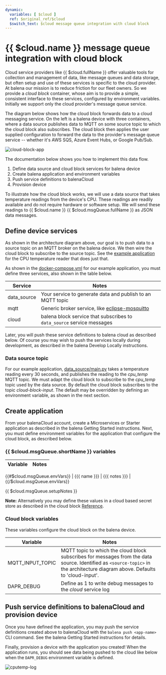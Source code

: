 ```yaml
---
dynamic:
  variables: [ $cloud ]
  ref: $original_ref/$cloud
  $switch_text: $cloud message queue integration with cloud block
---
```


# {{ $cloud.name }} message queue integration with cloud block

Cloud service providers like {{ $cloud.fullName }} offer valuable tools for collection and management of data, like message queues and data storage, but often setup and use of these services is specific to the cloud provider. At balena our mission is to reduce friction for our fleet owners. So we provide a *cloud block* container, whose aim is to provide a simple, consistent interface to these services, configured by environment variables. Initially we support only the cloud provider's message queue service.

The diagram below shows how the cloud block forwards data to a cloud messaging service. On the left is a balena device with three containers, where a data source publishes data to MQTT on some source topic to which the cloud block also subscribes. The cloud block then applies the user supplied configuration to forward the data to the provider's message queue service -- whether it's AWS SQS, Azure Event Hubs, or Google Pub/Sub.

![cloud-block-app](/img/integrations/cloud-block/cloud-block-app.png)

The documentation below shows you how to implement this data flow.

 1. Define data source and cloud block services for balena device
 1. Create balena application and environment variables
 1. Push service definitions to balenaCloud
 1. Provision device

To illustrate how the cloud block works, we will use a data source that takes temperature readings from the device's CPU. These readings are readily available and do not require hardware or software setup. We will send these readings to {{ $cloud.name }} {{ $cloud.msgQueue.fullName }} as JSON data messages.

## Define device services

As shown in the architecture diagram above, our goal is to push data to a source topic on an MQTT broker on the balena device. We then wire the cloud block to subscribe to the source topic. See the [example application](https://github.com/kb2ma/cloudBlock-test/tree/main/cputemp) for the CPU temperature reader that does just that.

As shown in the [docker-compose.yml](https://github.com/kb2ma/cloudBlock-test/blob/main/cputemp/docker-compose.yml) for our example application, you must define three services, also shown in the table below.

| Service    | Notes                                                                                                                                                       |
|------------|-------------------------------------------------------------------------------------------------------------------------------------------------------------|
| data_source|Your service to generate data and publish to an MQTT topic                                                                                                   |
| mqtt       |Generic broker service, like [eclipse-mosquitto](https://hub.docker.com/_/eclipse-mosquitto)                                                                   |
| cloud      |                                                                                         balena block service that subscribes to `data_source` service messages|

Later, you will push these service definitions to balena cloud as described below. Of course you may wish to push the services locally during development, as described in the balena Develop Locally instructions.

### Data source topic
For our example application, [data_source/main.py](https://github.com/kb2ma/cloudBlock-test/blob/main/cputemp/data_source/main.py) takes a temperature reading every 30 seconds, and publishes the reading to the *cpu_temp* MQTT topic. We must adapt the cloud block to subscribe to the *cpu_temp* topic used by the data source. By default the cloud block subscribes to the topic *cloud-block-input*. The default may be overridden by defining an environment variable, as shown in the next section.

## Create application
From your balenaCloud account, create a Microservices or Starter application as described in the balena Getting Started instructions. Next, you must define environment variables for the application that configure the cloud block, as described below.

### {{ $cloud.msgQueue.shortName }} variables

| Variable   | Notes                                              |
|------------|----------------------------------------------------|
{{#$cloud.msgQueue.envVars}}
   | {{{ name }}}              | {{{ notes }}}                              |
{{/$cloud.msgQueue.envVars}}

{{ $cloud.msgQueue.setupNotes }}

__Note:__ Alternatively you may define these values in a cloud based secret store as described in the cloud block [Reference](/learn/develop/integrations/cloud-block-reference/{{$cloud.id}}/#configuration-via-secret-store).

### Cloud block variables
These variables configure the cloud block on the balena device.

| Variable              | Notes                                                                                                                                             |
|-----------------------|---------------------------------------------------------------------------------------------------------------------------------------------------|
|MQTT_INPUT_TOPIC|MQTT topic to which the cloud block subscribes for messages from the data source. Identified as `<source-topic>` in the architecture diagram above. Defaults to 'cloud-input'. |
|DAPR_DEBUG      |Define as 1 to write debug messages to the *cloud* service log                                                                                                   |

## Push service definitions to balenaCloud and provision device
Once you have defined the application, you may push the service definitions created above to balenaCloud with the `balena push <app-name>` CLI command. See the balena Getting Started instructions for details.

Finally, provision a device with the application you created! When the application runs, you should see data being pushed to the cloud like below when the `DAPR_DEBUG` environment variable is defined.

![cputemp-log](/img/integrations/cloud-block/cputemp-log.png)
